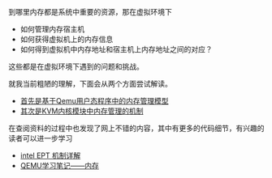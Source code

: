 到哪里内存都是系统中重要的资源，那在虚拟环境下

* 如何管理内存宿主机
* 如何获得虚拟机上的内存信息
* 如何得到虚拟机中内存地址和宿主机上内存地址之间的对应？

这些都是在虚拟环境下遇到的问题和挑战。

就我当前粗陋的理解，下面会从两个方面尝试解读。

* [首先是基于Qemu用户态程序中的内存管理模型][1]
* [其次是KVM内核模块中内存管理的机制][2]

在查阅资料的过程中也发现了网上不错的内容，其中有更多的代码细节，有兴趣的读者可以进一步学习

* [intel EPT 机制详解][3]
* [QEMU学习笔记——内存][4]

[1]: /kvm/01_1-qemu_memory_model.md
[2]: /kvm/01_2-kvm_memory_manage.md
[3]: http://www.cnblogs.com/ck1020/p/6043054.html
[4]: https://www.binss.me/blog/qemu-note-of-memory/
